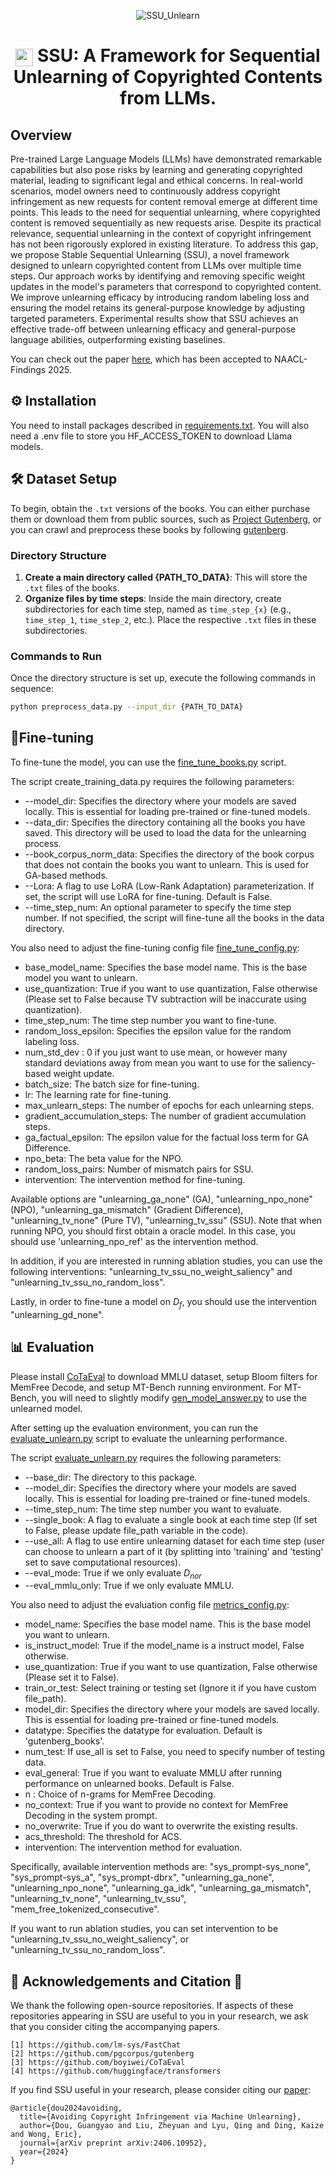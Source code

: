 <p align="center">

<img src="assets/ssu.png" alt="SSU_Unlearn"/>

</p>

<div align="center">

# <img src="assets/ssu_avatar.png" style="height: 1em; vertical-align: middle;" /> SSU: A Framework for Sequential Unlearning of Copyrighted Contents from LLMs.

</div>

<div align="center">

</div>

## Overview
 Pre-trained Large Language Models (LLMs) have demonstrated remarkable capabilities but also pose risks by learning and generating copyrighted material, leading to significant legal and ethical concerns. In real-world scenarios, model owners need to continuously address copyright infringement as new requests for content removal emerge at different time points. This leads to the need for sequential unlearning, where copyrighted content is removed sequentially as new requests arise. Despite its practical relevance, sequential unlearning in the context of copyright infringement has not been rigorously explored in existing literature. To address this gap, we propose Stable Sequential Unlearning (SSU), a novel framework designed to unlearn copyrighted content from LLMs over multiple time steps. Our approach works by identifying and removing specific weight updates in the model's parameters that correspond to copyrighted content. We improve unlearning efficacy by introducing random labeling loss and ensuring the model retains its general-purpose knowledge by adjusting targeted parameters. Experimental results show that SSU achieves an effective trade-off between unlearning efficacy and general-purpose language abilities, outperforming existing baselines.

You can check out the paper [here](https://arxiv.org/abs/2406.10952), which has been accepted to NAACL-Findings 2025.
## ⚙️ Installation
You need to install packages described in [requirements.txt](requirements.txt). You will also need
a .env file to store you HF_ACCESS_TOKEN to download Llama models.

## 🛠️ Dataset Setup

To begin, obtain the `.txt` versions of the books. You can either purchase them or download them from public sources, such as [Project Gutenberg](https://gutenberg.org/), or you can crawl and preprocess
these books by following [gutenberg](https://github.com/pgcorpus/gutenberg).

### Directory Structure
1. **Create a main directory called {PATH_TO_DATA}**: This will store the `.txt` files of the books.
2. **Organize files by time steps**: Inside the main directory, create subdirectories for each time step, named as `time_step_{x}` (e.g., `time_step_1`, `time_step_2`, etc.). Place the respective `.txt` files in these subdirectories.

### Commands to Run

Once the directory structure is set up, execute the following commands in sequence:

```bash
python preprocess_data.py --input_dir {PATH_TO_DATA}
```

## 🏃Fine-tuning 
To fine-tune the model, you can use the [fine_tune_books.py](fine_tune_books.py) script. 

The script create_training_data.py requires the following parameters:

* --model_dir: Specifies the directory where your models are saved locally. This is essential for loading pre-trained or fine-tuned models.
* --data_dir: Specifies the directory containing all the books you have saved. This directory will be used to load the data for the unlearning process.
* --book_corpus_norm_data: Specifies the directory of the book corpus that does not contain the books you want to unlearn. This is used for GA-based methods.
* --Lora: A flag to use LoRA (Low-Rank Adaptation) parameterization. If set, the script will use LoRA for fine-tuning. Default is False.
* --time_step_num: An optional parameter to specify the time step number. If not specified, the script will fine-tune all the books in the data directory.


You also need to adjust the fine-tuning config file [fine_tune_config.py](config/fine_tune_config.py):
* base_model_name: Specifies the base model name. This is the base model you want to unlearn.
* use_quantization: True if you want to use quantization, False otherwise (Please set to False because TV subtraction will be inaccurate using quantization).
* time_step_num: The time step number you want to fine-tune.
* random_loss_epsilon: Specifies the epsilon value for the random labeling loss.
* num_std_dev : 0 if you just want to use mean, or however many standard deviations away from mean you want to use for the saliency-based weight update.
* batch_size: The batch size for fine-tuning.
* lr: The learning rate for fine-tuning.
* max_unlearn_steps: The number of epochs for each unlearning steps.
* gradient_accumulation_steps: The number of gradient accumulation steps.
* ga_factual_epsilon: The epsilon value for the factual loss term for GA Difference.
* npo_beta: The beta value for the NPO.
* random_loss_pairs: Number of mismatch pairs for SSU.
* intervention: The intervention method for fine-tuning. 

Available options are "unlearning_ga_none" (GA), "unlearning_npo_none" (NPO), "unlearning_ga_mismatch" (Gradient Difference), "unlearning_tv_none" (Pure TV),
"unlearning_tv_ssu" (SSU). Note that when running NPO, you should first obtain a oracle model. In this case, you should use 
'unlearning_npo_ref' as the intervention method. 

In addition, if you are interested in running ablation studies, you can use the following interventions:
"unlearning_tv_ssu_no_weight_saliency" and "unlearning_tv_ssu_no_random_loss".


Lastly, in order to fine-tune a model on $D_f$, you should use the intervention "unlearning_gd_none". 


## 📊 Evaluation

Please install [CoTaEval](https://github.com/boyiwei/CoTaEval/tree/main) to download MMLU dataset,
setup Bloom filters for MemFree Decode, and setup MT-Bench running environment. For MT-Bench, you will need to 
slightly modify [gen_model_answer.py](https://github.com/boyiwei/CoTaEval/blob/main/eval/FastChat_new/fastchat/llm_judge/gen_model_answer.py) to 
use the unlearned model. 

After setting up the evaluation environment, you can run the [evaluate_unlearn.py](evaluate_unlearn.py) script to evaluate the unlearning performance.

The script [evaluate_unlearn.py](evaluate_unlearn.py) requires the following parameters:
* --base_dir: The directory to this package.
* --model_dir: Specifies the directory where your models are saved locally. This is essential for loading pre-trained or fine-tuned models.
* --time_step_num: The time step number you want to evaluate.
* --single_book: A flag to evaluate a single book at each time step (If set to False, please update file_path variable in the code).
* --use_all: A flag to use entire unlearning dataset for each time step (user can choose to unlearn a part of it (by splitting into 'training' and 'testing' set to save computational resources). 
* --eval_mode: True if we only evaluate $D_{nor}$
* --eval_mmlu_only: True if we only evaluate MMLU.

You also need to adjust the evaluation config file [metrics_config.py](config/metrics_config.py):
* model_name: Specifies the base model name. This is the base model you want to unlearn.
* is_instruct_model: True if the model_name is a instruct model, False otherwise.
* use_quantization: True if you want to use quantization, False otherwise (Please set it to False).
* train_or_test: Select training or testing set (Ignore it if you have custom file_path).
* model_dir: Specifies the directory where your models are saved locally. This is essential for loading pre-trained or fine-tuned models.
* datatype: Specifies the datatype for evaluation. Default is 'gutenberg_books'.
* num_test: If use_all is set to False, you need to specify number of testing data.
* eval_general: True if you want to evaluate MMLU after running performance on unlearned books. Default is False.
* n : Choice of n-grams for MemFree Decoding.
* no_context: True if you want to provide no context for MemFree Decoding in the system prompt.
* no_overwrite: True if you do want to overwrite the existing results.
* acs_threshold: The threshold for ACS.
* intervention: The intervention method for evaluation.

Specifically, available intervention methods are: "sys_prompt-sys_none", "sys_prompt-sys_a", "sys_prompt-dbrx",
"unlearning_ga_none", "unlearning_npo_none", "unlearning_ga_idk", "unlearning_ga_mismatch",
"unlearning_tv_none", "unlearning_tv_ssu", "mem_free_tokenized_consecutive".

If you want to run ablation studies, you can set intervention to be "unlearning_tv_ssu_no_weight_saliency",
  or  "unlearning_tv_ssu_no_random_loss".


## 🙏 Acknowledgements and Citation 🙏

We thank the following open-source repositories. If aspects of these repositories appearing in SSU are useful to you in your research, we ask that you consider citing the accompanying papers.
```angular2html
[1] https://github.com/lm-sys/FastChat
[2] https://github.com/pgcorpus/gutenberg
[3] https://github.com/boyiwei/CoTaEval
[4] https://github.com/huggingface/transformers
```
  
If you find SSU useful in your research, please consider citing our [paper](https://arxiv.org/abs/2406.10952):
```
@article{dou2024avoiding,
  title={Avoiding Copyright Infringement via Machine Unlearning},
  author={Dou, Guangyao and Liu, Zheyuan and Lyu, Qing and Ding, Kaize and Wong, Eric},
  journal={arXiv preprint arXiv:2406.10952},
  year={2024}
}
```
